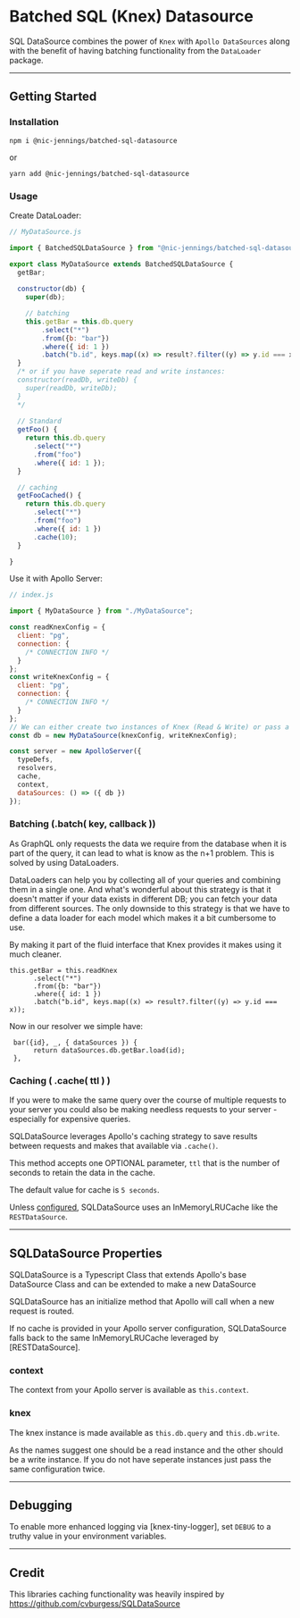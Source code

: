 # Batched SQL (Knex) Datasource

SQL DataSource combines the power of `Knex` with `Apollo DataSources` along with the benefit of having batching functionality from the `DataLoader` package.
___
## Getting Started
### Installation

`npm i @nic-jennings/batched-sql-datasource`

or

`yarn add @nic-jennings/batched-sql-datasource`

### Usage

Create DataLoader:

```js
// MyDataSource.js

import { BatchedSQLDataSource } from "@nic-jennings/batched-sql-datasource"

export class MyDataSource extends BatchedSQLDataSource {
  getBar;
  
  constructor(db) {
    super(db);

    // batching  
    this.getBar = this.db.query
        .select("*")
        .from({b: "bar"})
        .where({ id: 1 })
        .batch("b.id", keys.map((x) => result?.filter((y) => y.id === x));
  }
  /* or if you have seperate read and write instances:
  constructor(readDb, writeDb) {
    super(readDb, writeDb);
  }
  */
  
  // Standard  
  getFoo() {
    return this.db.query
      .select("*")
      .from("foo")
      .where({ id: 1 });
  }

  // caching  
  getFooCached() {
    return this.db.query
      .select("*")
      .from("foo")
      .where({ id: 1 })
      .cache(10);
  }

}
```

Use it with Apollo Server:

```js
// index.js

import { MyDataSource } from "./MyDataSource";

const readKnexConfig = {
  client: "pg",
  connection: {
    /* CONNECTION INFO */
  }
};
const writeKnexConfig = {
  client: "pg",
  connection: {
    /* CONNECTION INFO */
  }
};
// We can either create two instances of Knex (Read & Write) or pass a single connection, you can also pass knex instances instead of a configuration object
const db = new MyDataSource(knexConfig, writeKnexConfig);

const server = new ApolloServer({
  typeDefs,
  resolvers,
  cache,
  context,
  dataSources: () => ({ db })
});
```

### Batching (.batch( key, callback ))
As GraphQL only requests the data we require from the database when it is part of the query, it can lead to what is know as the n+1 problem. This is solved by using DataLoaders.

DataLoaders can help you by collecting all of your queries and combining them in a single one. And what's wonderful about this strategy is that it doesn't matter if your data exists in different DB; you can fetch your data from different sources. The only downside to this strategy is that we have to define a data loader for each model which makes it a bit cumbersome to use.

By making it part of the fluid interface that Knex provides it makes using it much cleaner.

```
this.getBar = this.readKnex
      .select("*")
      .from({b: "bar"})
      .where({ id: 1 })
      .batch("b.id", keys.map((x) => result?.filter((y) => y.id === x));      
```
Now in our resolver we simple have:

```
 bar({id}, _, { dataSources }) {
      return dataSources.db.getBar.load(id);
 },
```
### Caching ( .cache( ttl ) )

If you were to make the same query over the course of multiple requests to your server you could also be making needless requests to your server - especially for expensive queries.

SQLDataSource leverages Apollo's caching strategy to save results between requests and makes that available via `.cache()`.

This method accepts one OPTIONAL parameter, `ttl` that is the number of seconds to retain the data in the cache.

The default value for cache is `5 seconds`.

Unless [configured](https://www.apollographql.com/docs/apollo-server/data/data-sources/#using-memcachedredis-as-a-cache-storage-backend), SQLDataSource uses an InMemoryLRUCache like the `RESTDataSource`.

___
## SQLDataSource Properties

SQLDataSource is a Typescript Class that extends Apollo's base DataSource Class and can be extended to make a new DataSource 

SQLDataSource has an initialize method that Apollo will call when a new request is routed.

If no cache is provided in your Apollo server configuration, SQLDataSource falls back to the same InMemoryLRUCache leveraged by [RESTDataSource].

### context

The context from your Apollo server is available as `this.context`.

### knex

The knex instance is made available as `this.db.query` and `this.db.write`.

As the names suggest one should be a read instance and the other should be a write instance. If you do not have seperate instances just pass the same configuration twice.

___
## Debugging

To enable more enhanced logging via [knex-tiny-logger], set `DEBUG` to a truthy value in your environment variables.

___

## Credit

This libraries caching functionality was heavily inspired by https://github.com/cvburgess/SQLDataSource
